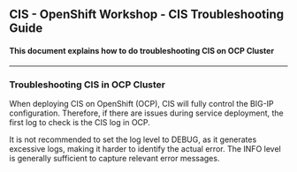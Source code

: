 ## CIS - OpenShift Workshop - CIS Troubleshooting Guide

#### This document explains how to do troubleshooting CIS on OCP Cluster
---

### Troubleshooting CIS in OCP Cluster

When deploying CIS on OpenShift (OCP), CIS will fully control the BIG-IP configuration. Therefore, if there are issues during service deployment, the first log to check is the CIS log in OCP.

It is not recommended to set the log level to DEBUG, as it generates excessive logs, making it harder to identify the actual error. The INFO level is generally sufficient to capture relevant error messages.
